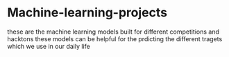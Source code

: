# Machine-learning-projects
these are the machine learning models built for different competitions and hacktons
these models can be helpful for the prdicting the different tragets which we use in our daily life

